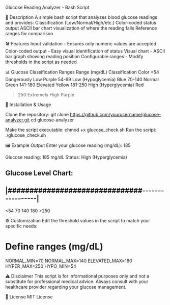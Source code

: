 Glucose Reading Analyzer - Bash Script

📝 Description
A simple bash script that analyzes blood glucose readings and provides:
Classification (Low/Normal/High/etc.)
Color-coded status output
ASCII bar chart visualization of where the reading falls
Reference ranges for comparison

🛠️ Features
Input validation - Ensures only numeric values are accepted
Color-coded output - Easy visual identification of status
Visual chart - ASCII bar graph showing reading position
Configurable ranges - Modify thresholds in the script as needed

📊 Glucose Classification Ranges
Range (mg/dL)	Classification	Color
<54	Dangerously Low	Purple
54-69	Low (Hypoglycemia)	Blue
70-140	Normal	Green
141-180	Elevated	Yellow
181-250	High (Hyperglycemia)	Red
>250	Extremely High	Purple

🚀 Installation & Usage

Clone the repository:
git clone https://github.com/yourusername/glucose-analyzer.git
cd glucose-analyzer

Make the script executable:
chmod +x glucose_check.sh
Run the script:
./glucose_check.sh

🖼️ Example Output
Enter your glucose reading (mg/dL): 185

Glucose reading: 185 mg/dL
Status: High (Hyperglycemia)

Glucose Level Chart:
--------------------------------------------------
|###############################-----------------|
--------------------------------------------------
<54        70             140            180      >250


⚙️ Customization
Edit the threshold values in the script to match your specific needs:
# Define ranges (mg/dL)
NORMAL_MIN=70
NORMAL_MAX=140
ELEVATED_MAX=180
HYPER_MAX=250
HYPO_MIN=54

⚠️ Disclaimer
This script is for informational purposes only and not a substitute for professional medical advice. Always consult with your healthcare provider regarding your glucose management.

📄 License
MIT License
